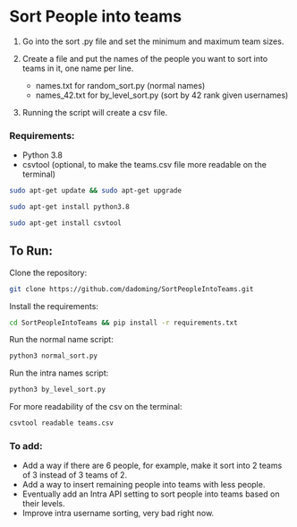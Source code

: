 # Sort People into teams

1. Go into the sort .py file and set the minimum and maximum team sizes.

2. Create a file and put the names of the people you want to sort into teams in it, one name per line.
    - names.txt for random_sort.py (normal names)
    - names_42.txt for by_level_sort.py (sort by 42 rank given usernames)
3. Running the script will create a csv file.

### Requirements:
- Python 3.8
- csvtool (optional, to make the teams.csv file more readable on the terminal)

```bash
sudo apt-get update && sudo apt-get upgrade
```
```bash
sudo apt-get install python3.8
```
```bash
sudo apt-get install csvtool
```

## To Run:
Clone the repository:
```bash
git clone https://github.com/dadoming/SortPeopleIntoTeams.git
```
Install the requirements:
```bash
cd SortPeopleIntoTeams && pip install -r requirements.txt
```
Run the normal name script:
```bash
python3 normal_sort.py
```
Run the intra names script:
```bash
python3 by_level_sort.py
```
For more readability of the csv on the terminal:
```bash
csvtool readable teams.csv
```

### To add:
- Add a way if there are 6 people, for example, make it sort into 2 teams of 3 instead of 3 teams of 2.
- Add a way to insert remaining people into teams with less people.
- Eventually add an Intra API setting to sort people into teams based on their levels.
- Improve intra username sorting, very bad right now.
